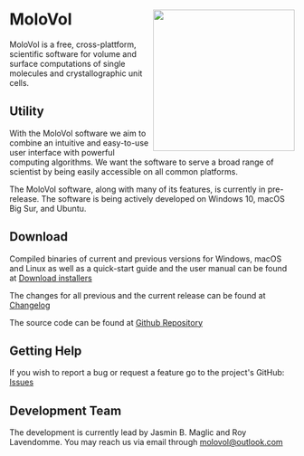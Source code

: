 # MoloVol<img src="https://user-images.githubusercontent.com/65410083/99060370-3a6ab980-25a0-11eb-8f39-92e7af993223.png" width="250" ALIGN="right">

MoloVol is a free, cross-plattform, scientific software for volume and surface computations of single molecules and crystallographic unit cells.

## Utility
With the MoloVol software we aim to combine an intuitive and easy-to-use user interface with powerful computing algorithms. We want the software to serve a broad range of scientist by being easily accessible on all common platforms.

The MoloVol software, along with many of its features, is currently in pre-release. The software is being actively developed on Windows 10, macOS Big Sur, and Ubuntu.

## Download

Compiled binaries of current and previous versions for Windows, macOS and Linux as well as a quick-start guide and the user manual can be found at [Download installers](https://github.com/molovol/MoloVol/releases)

The changes for all previous and the current release can be found at [Changelog](https://github.com/molovol/MoloVol/blob/master/CHANGELOG.md)

The source code can be found at [Github Repository](https://github.com/molovol/MoloVol)

## Getting Help
If you wish to report a bug or request a feature go to the project's GitHub: [Issues](https://github.com/jmaglic/MoloVol/issues)

## Development Team
The development is currently lead by Jasmin B. Maglic and Roy Lavendomme. You may reach us via email through [molovol@outlook.com](mailto:molovol@outlook.com)

